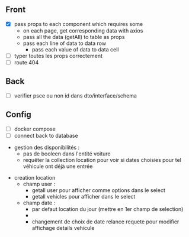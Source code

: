 <!-- TODO -->
## Front
- [X] pass props to each component which requires some
    - on each page, get corresponding data with axios
    - pass all the data (getAll) to table as props
    - pass each line of data to data row
        - pass each value of data to data cell
- [ ] typer toutes les props correctement
- [ ] route 404
## Back
- [ ]   verifier psce ou non id dans dto/interface/schema
## Config
- [ ] docker compose
- [ ] connect back to database

<!-- FIXME -->
- gestion des disponibilités :
    - pas de booleen dans l'entité voiture
    - requêter la collection location pour voir si dates choisies pour tel véhicule ont déjà une entrée

<!-- LOGIC -->
- creation location
    - champ user :
        - getall user pour afficher comme options dans le select
        - getall vehicles pour afficher dans le select
    - champ date :  
        - par defaut location du jour 
        (mettre en 1er champ de selection)
        - 
        - changement de choix de date relance requete pour modifier affichage details vehicule